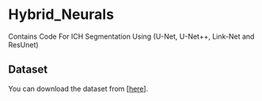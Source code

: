 # Hybrid_Neurals
Contains Code For ICH Segmentation Using (U-Net, U-Net++, Link-Net and ResUnet)
## Dataset
You can download the dataset from [[here](https://physionet.org/content/ct-ich/1.3.1/)].

